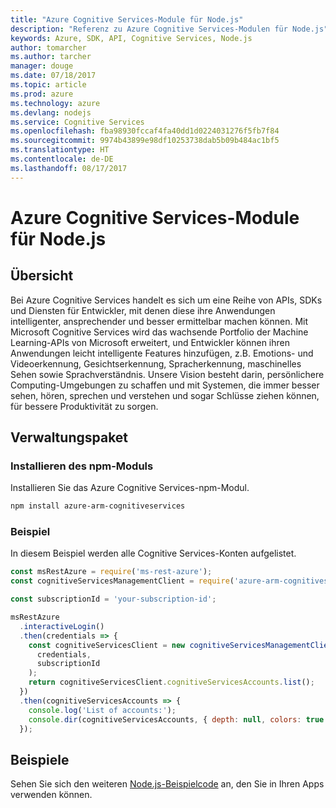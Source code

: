 ```yaml
---
title: "Azure Cognitive Services-Module für Node.js"
description: "Referenz zu Azure Cognitive Services-Modulen für Node.js"
keywords: Azure, SDK, API, Cognitive Services, Node.js
author: tomarcher
ms.author: tarcher
manager: douge
ms.date: 07/18/2017
ms.topic: article
ms.prod: azure
ms.technology: azure
ms.devlang: nodejs
ms.service: Cognitive Services
ms.openlocfilehash: fba98930fccaf4fa40dd1d0224031276f5fb7f84
ms.sourcegitcommit: 9974b43899e98df10253738dab5b09b484ac1bf5
ms.translationtype: HT
ms.contentlocale: de-DE
ms.lasthandoff: 08/17/2017
---
```

# <a name="azure-cognitive-services-modules-for-nodejs"></a>Azure Cognitive Services-Module für Node.js

## <a name="overview"></a>Übersicht

Bei Azure Cognitive Services handelt es sich um eine Reihe von APIs, SDKs und Diensten für Entwickler, mit denen diese ihre Anwendungen intelligenter, ansprechender und besser ermittelbar machen können. Mit Microsoft Cognitive Services wird das wachsende Portfolio der Machine Learning-APIs von Microsoft erweitert, und Entwickler können ihren Anwendungen leicht intelligente Features hinzufügen, z.B. Emotions- und Videoerkennung, Gesichtserkennung, Spracherkennung, maschinelles Sehen sowie Sprachverständnis. Unsere Vision besteht darin, persönlichere Computing-Umgebungen zu schaffen und mit Systemen, die immer besser sehen, hören, sprechen und verstehen und sogar Schlüsse ziehen können, für bessere Produktivität zu sorgen.

## <a name="management-package"></a>Verwaltungspaket

### <a name="install-the-npm-module"></a>Installieren des npm-Moduls

Installieren Sie das Azure Cognitive Services-npm-Modul.

```bash
npm install azure-arm-cognitiveservices
```

### <a name="example"></a>Beispiel

In diesem Beispiel werden alle Cognitive Services-Konten aufgelistet.

```javascript
const msRestAzure = require('ms-rest-azure');
const cognitiveServicesManagementClient = require('azure-arm-cognitiveservices');

const subscriptionId = 'your-subscription-id';

msRestAzure
  .interactiveLogin()
  .then(credentials => {
    const cognitiveServicesClient = new cognitiveServicesManagementClient(
      credentials,
      subscriptionId
    );
    return cognitiveServicesClient.cognitiveServicesAccounts.list();
  })
  .then(cognitiveServicesAccounts => {
    console.log('List of accounts:');
    console.dir(cognitiveServicesAccounts, { depth: null, colors: true });    
  });

```

## <a name="samples"></a>Beispiele

Sehen Sie sich den weiteren [Node.js-Beispielcode](https://azure.microsoft.com/resources/samples/?platform=nodejs) an, den Sie in Ihren Apps verwenden können.
